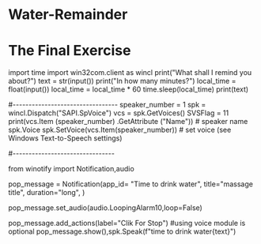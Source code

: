 # Water-Remainder

# The Final Exercise

import time
import win32com.client as wincl
print("What shall I remind you about?")
text = str(input())
print("In how many minutes?")
local_time = float(input())
local_time = local_time * 60
time.sleep(local_time)
print(text)

#---------------------------------
speaker_number = 1
spk = wincl.Dispatch("SAPI.SpVoice")
vcs = spk.GetVoices()
SVSFlag = 11
print(vcs.Item (speaker_number) .GetAttribute ("Name")) # speaker name
spk.Voice
spk.SetVoice(vcs.Item(speaker_number)) # set voice (see Windows Text-to-Speech settings)

#--------------------------------

from winotify import Notification,audio
 
pop_message = Notification(app_id= "Time to drink water",
                           title="massage title",
                           duration="long",
                          )
    

pop_message.set_audio(audio.LoopingAlarm10,loop=False)

pop_message.add_actions(label="Clik For Stop")
#using voice module is optional
pop_message.show(),spk.Speak(f"time to drink water{text}")
